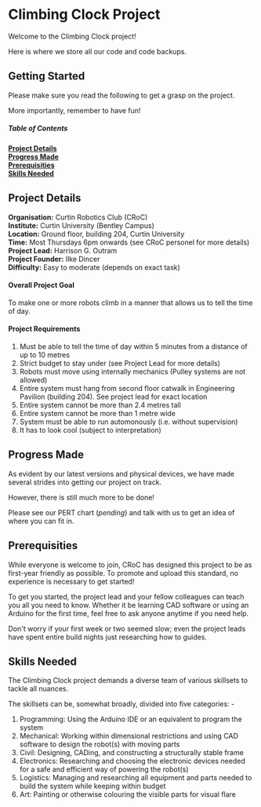 # Climbing Clock Project

Welcome to the Climbing Clock project!

Here is where we store all our code and code backups.

## Getting Started

Please make sure you read the following to get a grasp on the project.

More importantly, remember to have fun!

##### Table of Contents

**[Project Details](#project-details)**<br>
**[Progress Made](#progress-made)**<br>
**[Prerequisities](#prerequisities)**<br>
**[Skills Needed](#skills-needed)**<br>


## Project Details

**Organisation:** Curtin Robotics Club (CRoC)<br>
**Institute:** Curtin University (Bentley Campus)<br>
**Location:** Ground floor, building  204, Curtin University<br>
**Time:** Most Thursdays 6pm onwards (see CRoC personel for more details)<br>
**Project Lead:** Harrison G. Outram<br>
**Project Founder:** Ilke Dincer<br>
**Difficulty:** Easy to moderate (depends on exact task)

#### Overall Project Goal

To make one or more robots climb in a manner that allows us to tell the time of day.

#### Project Requirements

1. Must be able to tell the time of day within 5 minutes from a distance of up to 10 metres
2. Strict budget to stay under (see Project Lead for more details)
3. Robots must move using internally mechanics (Pulley systems are not allowed)
4. Entire system must hang from second floor catwalk in Engineering Pavilion (building 204). See project lead for exact location
5. Entire system cannot be more than 2.4 metres tall
6. Entire system cannot be more than 1 metre wide
7. System must be able to run automonously (i.e. without supervision)
8. It has to look cool (subject to interpretation)

## Progress Made

As evident by our latest versions and physical devices, we have made several strides into getting our project on track.

However, there is still much more to be done!

Please see our PERT chart (*pending*) and talk with us to get an idea of where you can fit in.

## Prerequisities

While everyone is welcome to join, CRoC has designed this project to be as first-year friendly as possible.
To promote and upload this standard, no experience is necessary to get started!

To get you started, the project lead and your fellow colleagues can teach you all you need to know.
Whether it be learning CAD software or using an Arduino for the first time, feel free to ask anyone anytime if you need help.

Don't worry if your first week or two seemed slow; even the project leads have spent entire build nights just researching how to guides.

## Skills Needed

The Climbing Clock project demands a diverse team of various skillsets to tackle all nuances.

The skillsets can be, somewhat broadly, divided into five categories: -

1. Programming: Using the Arduino IDE or an equivalent to program the system
2. Mechanical: Working within dimensional restrictions and using CAD software to design the robot(s) with moving parts
3. Civil: Designing, CADing, and constructing a structurally stable frame
4. Electronics: Researching and choosing the electronic devices needed for a safe and efficient way of powering the robot(s)
5. Logistics: Managing and researching all equipment and parts needed to build the system while keeping within budget
6. Art: Painting or otherwise colouring the visible parts for visual flare

